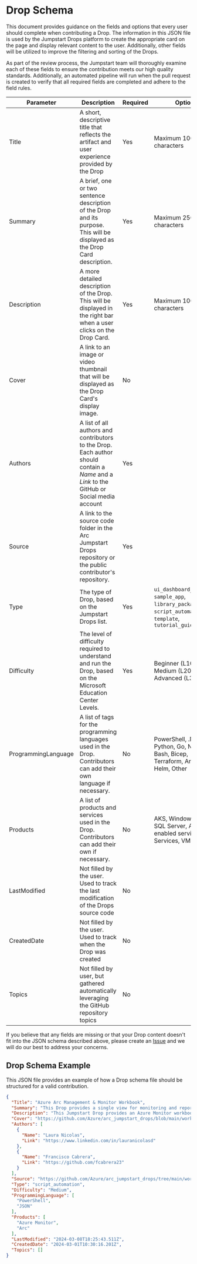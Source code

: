 # Drop Schema
This document provides guidance on the fields and options that every user should complete when contributing a Drop. The information in this JSON file is used by the Jumpstart Drops platform to create the appropriate card on the page and display relevant content to the user. Additionally, other fields will be utilized to improve the filtering and sorting of the Drops.

As part of the review process, the Jumpstart team will thoroughly examine each of these fields to ensure the contribution meets our high quality standards. Additionally, an automated pipeline will run when the pull request is created to verify that all required fields are completed and adhere to the field rules.

| Parameter | Description | Required | Options | 
| --------- | ----------- | -------- | ------- | 
| Title | A short, descriptive title that reflects the artifact and user experience provided by the Drop | Yes | Maximum 100 characters |
| Summary | A brief, one or two sentence description of the Drop and its purpose. This will be displayed as the Drop Card description. | Yes | Maximum 250 characters |
| Description | A more detailed description of the Drop. This will be displayed in the right bar when a user clicks on the Drop Card. | Yes | Maximum 1000 characters | 
| Cover | A link to an image or video thumbnail that will be displayed as the Drop Card's display image. | No | |
| Authors | A list of all authors and contributors to the Drop. Each author should contain a _Name_ and a _Link_ to the GitHub or Social media account | Yes | | 
| Source | A link to the source code folder in the Arc Jumpstart Drops repository or the public contributor's repository. | Yes | | 
| Type | The type of Drop, based on the Jumpstart Drops list. | Yes | `ui_dashboard_workbook`, `sample_app`, `library_package`, `script_automation`, `template`, `tutorial_guide` | 
| Difficulty | The level of difficulty required to understand and run the Drop, based on the Microsoft Education Center Levels. | Yes | Beginner (L100), Medium (L200), Advanced (L300+) | 
| ProgrammingLanguage | A list of tags for the programming languages used in the Drop. Contributors can add their own language if necessary. | No | PowerShell, .NET/C#, Python, Go, Node, Bash, Bicep, Terraform, Ansible, Helm, Other | 
| Products | A list of products and services used in the Drop. Contributors can add their own if necessary. | No | AKS, Windows IoT, SQL Server, Arc, Arc-enabled service, App Services, VMware |
| LastModified | Not filled by the user. Used to track the last modification of the Drops source code | No | | 
| CreatedDate | Not filled by the user. Used to track when the Drop was created | No | |
| Topics | Not filled by user, but gathered automatically leveraging the GitHub repository topics | No | |

If you believe that any fields are missing or that your Drop content doesn't fit into the JSON schema described above, please create an [Issue](./Issues) and we will do our best to address your concerns.

## Drop Schema Example 
This JSON file provides an example of how a Drop schema file should be structured for a valid contribution.

```json
{
  "Title": "Azure Arc Management & Monitor Workbook",
  "Summary": "This Drop provides a single view for monitoring and reporting on Arc resources using an Azure Monitor workbook offering consistency in managing different environments.",
  "Description": "This Jumpstart Drop provides an Azure Monitor workbook that is intended to provide a single pane of glass for monitoring and reporting on Arc resources. Using Azure's management and operations tools in hybrid, multi-cloud and edge deployments provides the consistency needed to manage each environment through a common set of governance and operations management practices. The Azure Monitor workbook acts as a flexible canvas for data analysis and visualization in the Azure portal, gathering information from several data sources and combining them into an integrated interactive experience.",
  "Cover": "https://github.com/Azure/arc_jumpstart_drops/blob/main/workbooks/arc_management_full/images/cover.jpg",
  "Authors": [
    {
      "Name": "Laura Nicolas",
      "Link": "https://www.linkedin.com/in/lauranicolasd"
    },
    {
      "Name": "Francisco Cabrera",
      "Link": "https://github.com/fcabrera23"
    }
  ],
  "Source": "https://github.com/Azure/arc_jumpstart_drops/tree/main/workbooks/arc_management_full",
  "Type": "script_automation",
  "Difficulty": "Medium",
  "ProgrammingLanguage": [
    "PowerShell",
    "JSON"
  ],
  "Products": [
    "Azure Monitor",
    "Arc"
  ],
  "LastModified": "2024-03-08T18:25:43.511Z",
  "CreatedDate": "2024-03-01T10:30:16.201Z",
  "Topics": []
}
```
